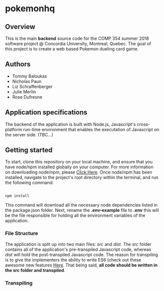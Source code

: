 # pokemonhq

## Overview

This is the main **backend** source code for the COMP 354 summer 2018 software project @ Concordia University, Montreal, Quebec. The goal of this project is to create a web based Pokemon dueling card game.

## Authors

- Tommy Baloukas
- Nicholas Paun 
- Liz Schraffenberger 
- Julie Merlin
- Rose Dufresne

## Application specifications

The backend of the application is built with Node.js, Javascript's cross-platform run-time environment that enables the executation of Javascript on the server side. (TBC...)

## Getting started

To start, clone this repository on your local machine, and ensure that you have node/npm installed globally on your computer. For more information on downloading node/npm, please [Click Here](https://nodejs.org/en/download/). Once node/npm has been installed, navigate to the project's root directory within the terminal, and run the following command:

```

npm install

```

This command will download all the necessary node dependencies listed in the package.json folder. Next, rename the **.env-example** file to **.env** this will be the file responsible for holding all the environment variables of the application. 

### File Structure

The application is split up into two main files: *src* and *dist*. The *src* folder contains all of the application's pre-transpiled Javascript code, whereas *dist* will hold the post-transpiled Javascript code. The reason for transpiling is to give the implementers the ability to write ES6 (check out these awesome new features [Here](http://es6-features.org/). That being said, **all code should be written in the src folder and transpiled**. 

### Transpiling 